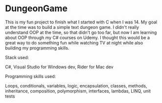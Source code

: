 # DungeonGame

This is my fun project to finish what I started with C when I was 14. My goal at the time was to build a simple text dungeon game. I didn't really understand OOP at the time, so that didn't go too far, but now I am learning about OOP through my C# courses on Udemy. I thought this would be a great way to do something fun while watching TV at night while also building my programming skills.

Stack used:

C#, Visual Studio for Windows dev, Rider for Mac dev

Programming skills used:

Loops, conditionals, variables, logic, encapsulation, classes, methods, inheritance, composition, polymorphism, interfaces, lambdas, LINQ, unit tests
